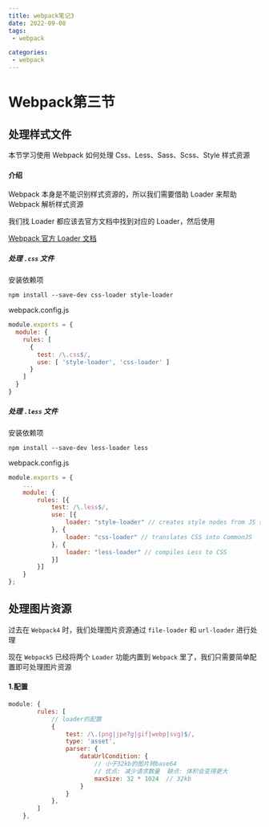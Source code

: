 ```yaml
---
title: webpack笔记3
date: 2022-09-08
tags:
 - webpack

categories:
 - webpack
---
```


# Webpack第三节



## 处理样式文件

本节学习使用 Webpack 如何处理 Css、Less、Sass、Scss、Style 样式资源

#### 介绍

Webpack 本身是不能识别样式资源的，所以我们需要借助 Loader 来帮助 Webpack 解析样式资源

我们找 Loader 都应该去官方文档中找到对应的 Loader，然后使用

[Webpack 官方 Loader 文档](https://webpack.docschina.org/loaders/)

##### 处理 `.css` 文件

安装依赖项

```
npm install --save-dev css-loader style-loader
```

webpack.config.js

```javascript
module.exports = {
  module: {
    rules: [
      {
        test: /\.css$/,
        use: [ 'style-loader', 'css-loader' ]
      }
    ]
  }
}
```

##### 处理 `.less` 文件

安装依赖项

```
npm install --save-dev less-loader less
```

webpack.config.js

```javascript
module.exports = {
    ...
    module: {
        rules: [{
            test: /\.less$/,
            use: [{
                loader: "style-loader" // creates style nodes from JS strings
            }, {
                loader: "css-loader" // translates CSS into CommonJS
            }, {
                loader: "less-loader" // compiles Less to CSS
            }]
        }]
    }
};
```



## 处理图片资源

过去在 `Webpack4` 时，我们处理图片资源通过 `file-loader` 和 `url-loader` 进行处理

现在 `Webpack5` 已经将两个 `Loader` 功能内置到 `Webpack` 里了，我们只需要简单配置即可处理图片资源

#### 1.配置

```javascript
module: {
        rules: [
            // loader的配置
            {
                test: /\.(png|jpe?g|gif|webp|svg)$/,
                type: 'asset',
                parser: {
                    dataUrlCondition: {
                        // 小于32kb的图片转base64
                        // 优点: 减少请求数量  缺点: 体积会变得更大
                        maxSize: 32 * 1024  // 32kb
                    }
                }
            },
        ]
    },
```

